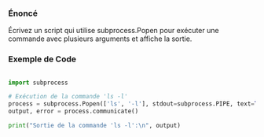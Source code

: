### Énoncé

Écrivez un script qui utilise subprocess.Popen pour exécuter une commande avec plusieurs arguments et affiche la sortie.

### Exemple de Code

```python

import subprocess

# Exécution de la commande 'ls -l'
process = subprocess.Popen(['ls', '-l'], stdout=subprocess.PIPE, text=True)
output, error = process.communicate()

print("Sortie de la commande 'ls -l':\n", output)
```